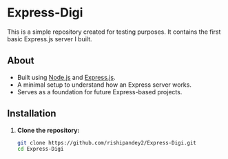 # Express-Digi

This is a simple repository created for testing purposes. It contains the first basic Express.js server I built.

## About

- Built using [Node.js](https://nodejs.org/) and [Express.js](https://expressjs.com/).
- A minimal setup to understand how an Express server works.
- Serves as a foundation for future Express-based projects.

## Installation

1. **Clone the repository:**
   ```bash
   git clone https://github.com/rishipandey2/Express-Digi.git
   cd Express-Digi
